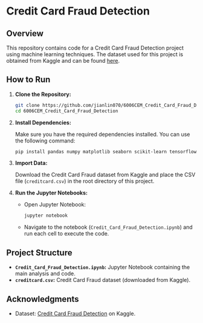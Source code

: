 # Credit Card Fraud Detection

## Overview

This repository contains code for a Credit Card Fraud Detection project using machine learning techniques. The dataset used for this project is obtained from Kaggle and can be found [here](https://www.kaggle.com/datasets/mlg-ulb/creditcardfraud).

## How to Run

1. **Clone the Repository:**

    ```bash
    git clone https://github.com/jianlin070/6006CEM_Credit_Card_Fraud_Detection.git
    cd 6006CEM_Credit_Card_Fraud_Detection
    ```

2. **Install Dependencies:**

    Make sure you have the required dependencies installed. You can use the following command:

    ```bash
    pip install pandas numpy matplotlib seaborn scikit-learn tensorflow keras
    ```

3. **Import Data:**

    Download the Credit Card Fraud dataset from Kaggle and place the CSV file (`creditcard.csv`) in the root directory of this project.

4. **Run the Jupyter Notebooks:**

    - Open Jupyter Notebook:

        ```bash
        jupyter notebook
        ```

    - Navigate to the notebook (`Credit_Card_Fraud_Detection.ipynb`) and run each cell to execute the code.

## Project Structure

- **`Credit_Card_Fraud_Detection.ipynb`:** Jupyter Notebook containing the main analysis and code.
- **`creditcard.csv`:** Credit Card Fraud dataset (downloaded from Kaggle).

## Acknowledgments

- Dataset: [Credit Card Fraud Detection](https://www.kaggle.com/datasets/mlg-ulb/creditcardfraud) on Kaggle.

